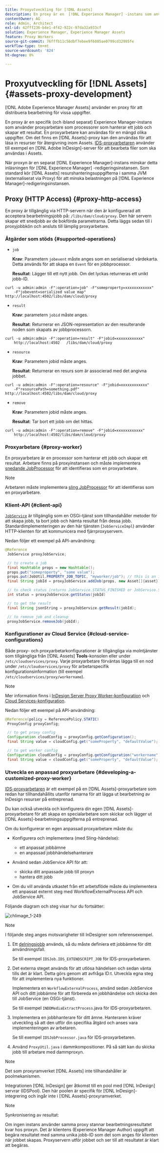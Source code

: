 ```yaml
---
title: Proxyutveckling för [!DNL Assets]
description: En proxy är en  [!DNL Experience Manager] -instans som använder proxyarbetare för att bearbeta jobb. Lär dig hur du konfigurerar en  [!DNL Experience Manager] proxy, åtgärder som stöds, proxykomponenter och hur du utvecklar en anpassad proxyarbetare.
contentOwner: AG
role: Admin, Architect
exl-id: 42fff236-b4e1-4f42-922c-97da32a933cf
solution: Experience Manager, Experience Manager Assets
feature: Proxy Workers
source-git-commit: 76fffb11c56dbf7ebee9f6805ae0799cd32985fe
workflow-type: tm+mt
source-wordcount: '824'
ht-degree: 0%

---
```


# Proxyutveckling för [!DNL Assets] {#assets-proxy-development}

[!DNL Adobe Experience Manager Assets] använder en proxy för att distribuera bearbetning för vissa uppgifter.

En proxy är en specifik (och ibland separat) Experience Manager-instans som använder proxyarbetare som processorer som hanterar ett jobb och skapar ett resultat. En proxyarbetare kan användas för en mängd olika uppgifter. Om det finns en [!DNL Assets]-proxy kan den användas för att läsa in resurser för återgivning inom Assets. [IDS-proxyarbetaren](indesign.md) använder till exempel en [!DNL Adobe InDesign]-server för att bearbeta filer som ska användas i Assets.

När proxyn är en separat [!DNL Experience Manager]-instans minskar detta inläsningen för [!DNL Experience Manager] -redigeringsinstansen. Som standard kör [!DNL Assets] resurshanteringsuppgifterna i samma JVM (externaliserat via Proxy) för att minska belastningen på [!DNL Experience Manager]-redigeringsinstansen.

## Proxy (HTTP Access) {#proxy-http-access}

En proxy är tillgänglig via HTTP-servern när den är konfigurerad att acceptera bearbetningsjobb på: `/libs/dam/cloud/proxy`. Den här servern skapar ett snedjobb av de bokförda parametrarna. Detta läggs sedan till i proxyjobbkön och ansluts till lämplig proxyarbetare.

### Åtgärder som stöds {#supported-operations}

* `job`

  **Krav**: Parametern `jobevent` måste anges som en serialiserad värdekarta. Detta används för att skapa en `Event` för en jobbprocessor.

  **Resultat**: Lägger till ett nytt jobb. Om det lyckas returneras ett unikt jobb-ID.

```shell
curl -u admin:admin -F":operation=job" -F"someproperty=xxxxxxxxxxxx"
    -F"jobevent=serialized value map" http://localhost:4502/libs/dam/cloud/proxy
```

* `result`

  **Krav**: parametern `jobid` måste anges.

  **Resultat**: Returnerar en JSON-representation av den resulterande noden som skapats av jobbprocessorn.

```shell
curl -u admin:admin -F":operation=result" -F"jobid=xxxxxxxxxxxx"
    http://localhost:4502   /libs/dam/cloud/proxy
```

* `resource`

  **Krav**: Parametern jobid måste anges.

  **Resultat**: Returnerar en resurs som är associerad med det angivna jobbet.

```shell
curl -u admin:admin -F":operation=resource" -F"jobid=xxxxxxxxxxxx"
    -F"resourcePath=something.pdf" http://localhost:4502/libs/dam/cloud/proxy
```

* `remove`

  **Krav**: Parametern jobid måste anges.

  **Resultat**: Tar bort ett jobb om det hittas.

```shell
curl -u admin:admin -F":operation=remove" -F"jobid=xxxxxxxxxxxx"
    http://localhost:4502/libs/dam/cloud/proxy
```

### Proxyarbetare {#proxy-worker}

En proxyarbetare är en processor som hanterar ett jobb och skapar ett resultat. Arbetare finns på proxyinstansen och måste implementera [snedande JobProcessor](https://sling.apache.org/site/eventing-and-jobs.html) för att identifieras som en proxyarbetare.

>[!NOTE]
>
>Arbetaren måste implementera [sling JobProcessor](https://sling.apache.org/site/eventing-and-jobs.html) för att identifieras som en proxyarbetare.

### Klient-API {#client-api}

[`JobService`](https://helpx.adobe.com/experience-manager/6-5/sites/developing/using/reference-materials/javadoc/index.html) är tillgänglig som en OSGi-tjänst som tillhandahåller metoder för att skapa jobb, ta bort jobb och hämta resultat från dessa jobb. Standardimplementeringen av den här tjänsten (`JobServiceImpl`) använder HTTP-klienten för att kommunicera med fjärrproxyservern.

Nedan följer ett exempel på API-användning:

```java
@Reference
 JobService proxyJobService;

 // to create a job
 final Hashtable props = new Hashtable();
 props.put("someproperty", "some value");
 props.put(JobUtil.PROPERTY_JOB_TOPIC, "myworker/job"); // this is an identifier of the worker
 final String jobId = proxyJobService.addJob(props, new Asset[]{asset});

 // to check status (returns JobService.STATUS_FINISHED or JobService.STATUS_INPROGRESS)
 int status = proxyJobService.getStatus(jobId)

 // to get the result
 final String jsonString = proxyJobService.getResult(jobId);

 // to remove job and cleanup
 proxyJobService.removeJob(jobId);
```

### Konfigurationer av Cloud Service {#cloud-service-configurations}

<!-- TBD: Cannot find com.day.cq.dam.api.proxy at https://helpx.adobe.com/experience-manager/6-5/sites/developing/using/reference-materials/javadoc/index.html which were generated in May 2020. Hiding this broken link for now.
>[!NOTE]
>
>Reference documentation for the proxy API is available under [`com.day.cq.dam.api.proxy`](https://helpx.adobe.com/experience-manager/6-5/sites/developing/using/reference-materials/javadoc/com/day/cq/dam/api/proxy/package-summary.html).
-->

Både proxy- och proxyarbetarkonfigurationer är tillgängliga via molntjänster som tillgängliga från [!DNL Assets] **Tools**-konsolen eller under `/etc/cloudservices/proxy`. Varje proxyarbetare förväntas lägga till en nod under `/etc/cloudservices/proxy` för arbetarspecifik konfigurationsinformation (till exempel `/etc/cloudservices/proxy/workername`).

>[!NOTE]
>
>Mer information finns i [InDesign Server Proxy Worker-konfiguration](indesign.md#configuring-the-proxy-worker-for-indesign-server) och [Cloud Services-konfiguration](../sites-developing/extending-cloud-config.md).

Nedan följer ett exempel på API-användning:

```java
@Reference(policy = ReferencePolicy.STATIC)
 ProxyConfig proxyConfig;

 // to get proxy config
 Configuration cloudConfig = proxyConfig.getConfiguration();
 final String value = cloudConfig.get("someProperty", "defaultValue");

 // to get worker config
 Configuration cloudConfig = proxyConfig.getConfiguration("workername");
 final String value = cloudConfig.get("someProperty", "defaultValue");
```

### Utveckla en anpassad proxyarbetare {#developing-a-customized-proxy-worker}

[IDS-proxyarbetaren](indesign.md) är ett exempel på en [!DNL Assets]-proxyarbetare som redan har tillhandahållits utanför ramarna för att lägga ut bearbetning av InDesign resurser på entreprenad.

Du kan också utveckla och konfigurera din egen [!DNL Assets]-proxyarbetare för att skapa en specialarbetare som skickar och lägger ut [!DNL Assets]-bearbetningsuppgifterna på entreprenad.

Om du konfigurerar en egen anpassad proxyarbetare måste du:

* Konfigurera och implementera (med Sling-händelse):

   * ett anpassat jobbämne
   * en anpassad jobbhändelsehanterare

* Använd sedan JobService API för att:

   * skicka ditt anpassade jobb till proxyn
   * hantera ditt jobb

* Om du vill använda utkastet från ett arbetsflöde måste du implementera ett anpassat externt steg med WorkflowExternalProcess API och JobService API.

Följande diagram och steg visar hur du fortsätter:

![chlimage_1-249](assets/chlimage_1-249.png)

>[!NOTE]
>
>I följande steg anges motsvarigheter till InDesigner som referensexempel.

1. Ett [delningsjobb](https://sling.apache.org/site/eventing-and-jobs.html) används, så du måste definiera ett jobbämne för ditt användningsfall.

   Se till exempel `IDSJob.IDS_EXTENDSCRIPT_JOB` för IDS-proxyarbetaren.

1. Det externa steget används för att utlösa händelsen och sedan vänta tills det är klart. Detta görs genom att avfråga ID:t. Utveckla egna steg för att implementera nya funktioner.

   Implementera en `WorkflowExternalProcess`, använd sedan JobService API och ditt jobbämne för att förbereda en jobbhändelse och skicka den till JobService (en OSGi-tjänst).

   Se till exempel `INDDMediaExtractProcess`.java för IDS-proxyarbetaren.

1. Implementera en jobbhanterare för ditt ämne. Hanteraren kräver utveckling så att den utför din specifika åtgärd och anses vara implementeringen av arbetaren.

   Se till exempel `IDSJobProcessor.java` för IDS-proxyarbetaren.

1. Använd `ProxyUtil.java` i dammkompositioner. På så sätt kan du skicka jobb till arbetare med dammproxyn.

>[!NOTE]
>
>Det som proxyramverket [!DNL Assets] inte tillhandahåller är poolmekanismen.
>
>Integrationen [!DNL InDesign] ger åtkomst till en pool med [!DNL InDesign] servrar (IDSPool). Den här poolen är specifik för [!DNL InDesign]-integrering och ingår inte i [!DNL Assets]-proxyramverket.

>[!NOTE]
>
>Synkronisering av resultat:
>
>Om ingen instans använder samma proxy stannar bearbetningsresultatet kvar hos proxyn. Det är klientens (Experience Manager Author) uppgift att begära resultatet med samma unika jobb-ID som det som anges för klienten när jobbet skapas. Proxyservern utför jobbet och ser till att resultatet är klart att begäras.
